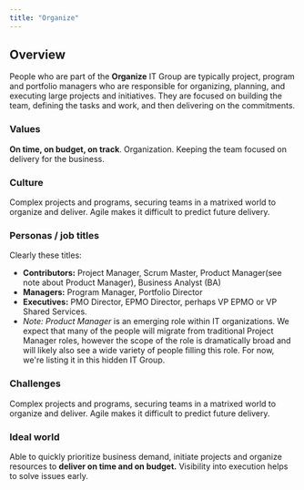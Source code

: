 ```yaml
---
title: "Organize"
---
```

## Overview

People who are part of the **Organize** IT Group are typically project, program and portfolio managers who are responsible for organizing, planning, and executing large projects and initiatives. They are focused on building the team, defining the tasks and work, and then delivering on the commitments.

### Values

**On time, on budget, on track**.   Organization. Keeping the team focused on delivery for the business.

### Culture

Complex projects and programs, securing teams in a matrixed world to organize and deliver. Agile makes it difficult to predict future delivery.

### Personas / job titles

Clearly these titles:

- **Contributors:** Project Manager, Scrum Master, Product Manager(see note about Product Manager),  Business Analyst (BA)
- **Managers:**  Program Manager, Portfolio Director
- **Executives:**  PMO Director, EPMO Director, perhaps VP EPMO or VP Shared Services.
- *Note: Product Manager* is an emerging role within IT organizations.  We expect that many of the people will migrate from traditional Project Manager roles, however the scope of the role is dramatically broad and will likely also see a wide variety of people filling this role.  For now, we're listing it in this hidden IT Group.

### Challenges

Complex projects and programs, securing teams in a matrixed world to organize and deliver. Agile makes it difficult to predict future delivery.

### Ideal world

Able to quickly prioritize business demand, initiate projects and organize resources to **deliver on time and on budget.**   Visibility into execution helps to solve issues early.
